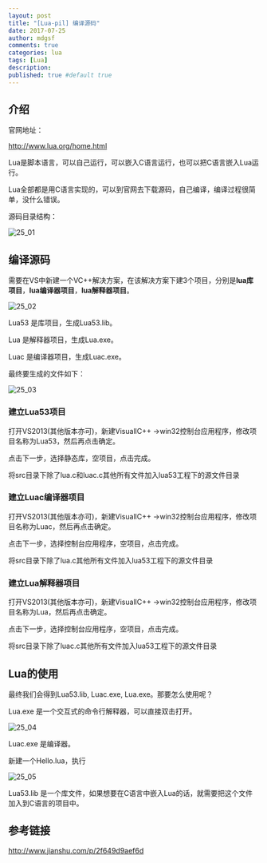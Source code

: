 ```yaml
---
layout: post
title: "[Lua-pil] 编译源码"
date: 2017-07-25
author: mdgsf
comments: true
categories: lua
tags: [Lua]
description:
published: true #default true
---
```



## 介绍

官网地址：

<a href="http://www.lua.org/home.html" target="_blank">http://www.lua.org/home.html</a>

Lua是脚本语言，可以自己运行，可以嵌入C语言运行，也可以把C语言嵌入Lua运行。

Lua全部都是用C语言实现的，可以到官网去下载源码，自己编译，编译过程很简单，没什么错误。

源码目录结构：

<img src="{{ site.url }}/images/2017/07/25_01.png" alt="25_01" />


## 编译源码

需要在VS中新建一个VC++解决方案，在该解决方案下建3个项目，分别是**lua库项目**，**lua编译器项目**，**lua解释器项目**。


<img src="{{ site.url }}/images/2017/07/25_02.png" alt="25_02" />


Lua53 是库项目，生成Lua53.lib。

Lua 是解释器项目，生成Lua.exe。

Luac 是编译器项目，生成Luac.exe。

最终要生成的文件如下：

<img src="{{ site.url }}/images/2017/07/25_03.png" alt="25_03" />

### 建立Lua53项目

打开VS2013(其他版本亦可)，新建VisuallC++ ->win32控制台应用程序，修改项目名称为Lua53，然后再点击确定。

点击下一步，选择静态库，空项目，点击完成。

将src目录下除了lua.c和luac.c其他所有文件加入lua53工程下的源文件目录


### 建立Luac编译器项目

打开VS2013(其他版本亦可)，新建VisuallC++ ->win32控制台应用程序，修改项目名称为Luac，然后再点击确定。

点击下一步，选择控制台应用程序，空项目，点击完成。

将src目录下除了lua.c其他所有文件加入lua53工程下的源文件目录

### 建立Lua解释器项目

打开VS2013(其他版本亦可)，新建VisuallC++ ->win32控制台应用程序，修改项目名称为Lua，然后再点击确定。

点击下一步，选择控制台应用程序，空项目，点击完成。

将src目录下除了luac.c其他所有文件加入lua53工程下的源文件目录


## Lua的使用

最终我们会得到Lua53.lib, Luac.exe, Lua.exe。那要怎么使用呢？

Lua.exe 是一个交互式的命令行解释器，可以直接双击打开。

<img src="{{ site.url }}/images/2017/07/25_04.png" alt="25_04" />


Luac.exe 是编译器。

新建一个Hello.lua，执行

<img src="{{ site.url }}/images/2017/07/25_05.png" alt="25_05" />


Lua53.lib 是一个库文件，如果想要在C语言中嵌入Lua的话，就需要把这个文件加入到C语言的项目中。



## 参考链接

<a href="http://www.jianshu.com/p/2f649d9aef6d" target="_blank">http://www.jianshu.com/p/2f649d9aef6d</a>


